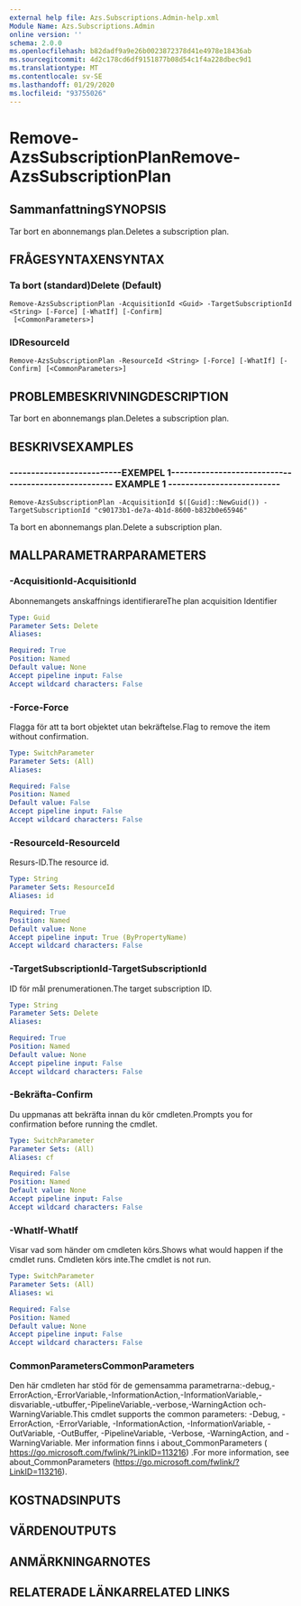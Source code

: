 ```yaml
---
external help file: Azs.Subscriptions.Admin-help.xml
Module Name: Azs.Subscriptions.Admin
online version: ''
schema: 2.0.0
ms.openlocfilehash: b82dadf9a9e26b0023872378d41e4978e18436ab
ms.sourcegitcommit: 4d2c178cd6df9151877b08d54c1f4a228dbec9d1
ms.translationtype: MT
ms.contentlocale: sv-SE
ms.lasthandoff: 01/29/2020
ms.locfileid: "93755026"
---
```

# <span data-ttu-id="ea2b4-101">Remove-AzsSubscriptionPlan</span><span class="sxs-lookup"><span data-stu-id="ea2b4-101">Remove-AzsSubscriptionPlan</span></span>

## <span data-ttu-id="ea2b4-102">Sammanfattning</span><span class="sxs-lookup"><span data-stu-id="ea2b4-102">SYNOPSIS</span></span>
<span data-ttu-id="ea2b4-103">Tar bort en abonnemangs plan.</span><span class="sxs-lookup"><span data-stu-id="ea2b4-103">Deletes a subscription plan.</span></span>

## <span data-ttu-id="ea2b4-104">FRÅGESYNTAXEN</span><span class="sxs-lookup"><span data-stu-id="ea2b4-104">SYNTAX</span></span>

### <span data-ttu-id="ea2b4-105">Ta bort (standard)</span><span class="sxs-lookup"><span data-stu-id="ea2b4-105">Delete (Default)</span></span>
```
Remove-AzsSubscriptionPlan -AcquisitionId <Guid> -TargetSubscriptionId <String> [-Force] [-WhatIf] [-Confirm]
 [<CommonParameters>]
```

### <span data-ttu-id="ea2b4-106">ID</span><span class="sxs-lookup"><span data-stu-id="ea2b4-106">ResourceId</span></span>
```
Remove-AzsSubscriptionPlan -ResourceId <String> [-Force] [-WhatIf] [-Confirm] [<CommonParameters>]
```

## <span data-ttu-id="ea2b4-107">PROBLEMBESKRIVNING</span><span class="sxs-lookup"><span data-stu-id="ea2b4-107">DESCRIPTION</span></span>
<span data-ttu-id="ea2b4-108">Tar bort en abonnemangs plan.</span><span class="sxs-lookup"><span data-stu-id="ea2b4-108">Deletes a subscription plan.</span></span>

## <span data-ttu-id="ea2b4-109">BESKRIVS</span><span class="sxs-lookup"><span data-stu-id="ea2b4-109">EXAMPLES</span></span>

### <span data-ttu-id="ea2b4-110">--------------------------EXEMPEL 1--------------------------</span><span class="sxs-lookup"><span data-stu-id="ea2b4-110">-------------------------- EXAMPLE 1 --------------------------</span></span>
```
Remove-AzsSubscriptionPlan -AcquisitionId $([Guid]::NewGuid()) -TargetSubscriptionId "c90173b1-de7a-4b1d-8600-b832b0e65946"
```

<span data-ttu-id="ea2b4-111">Ta bort en abonnemangs plan.</span><span class="sxs-lookup"><span data-stu-id="ea2b4-111">Delete a subscription plan.</span></span>

## <span data-ttu-id="ea2b4-112">MALLPARAMETRAR</span><span class="sxs-lookup"><span data-stu-id="ea2b4-112">PARAMETERS</span></span>

### <span data-ttu-id="ea2b4-113">-AcquisitionId</span><span class="sxs-lookup"><span data-stu-id="ea2b4-113">-AcquisitionId</span></span>
<span data-ttu-id="ea2b4-114">Abonnemangets anskaffnings identifierare</span><span class="sxs-lookup"><span data-stu-id="ea2b4-114">The plan acquisition Identifier</span></span>

```yaml
Type: Guid
Parameter Sets: Delete
Aliases: 

Required: True
Position: Named
Default value: None
Accept pipeline input: False
Accept wildcard characters: False
```

### <span data-ttu-id="ea2b4-115">-Force</span><span class="sxs-lookup"><span data-stu-id="ea2b4-115">-Force</span></span>
<span data-ttu-id="ea2b4-116">Flagga för att ta bort objektet utan bekräftelse.</span><span class="sxs-lookup"><span data-stu-id="ea2b4-116">Flag to remove the item without confirmation.</span></span>

```yaml
Type: SwitchParameter
Parameter Sets: (All)
Aliases: 

Required: False
Position: Named
Default value: False
Accept pipeline input: False
Accept wildcard characters: False
```

### <span data-ttu-id="ea2b4-117">-ResourceId</span><span class="sxs-lookup"><span data-stu-id="ea2b4-117">-ResourceId</span></span>
<span data-ttu-id="ea2b4-118">Resurs-ID.</span><span class="sxs-lookup"><span data-stu-id="ea2b4-118">The resource id.</span></span>

```yaml
Type: String
Parameter Sets: ResourceId
Aliases: id

Required: True
Position: Named
Default value: None
Accept pipeline input: True (ByPropertyName)
Accept wildcard characters: False
```

### <span data-ttu-id="ea2b4-119">-TargetSubscriptionId</span><span class="sxs-lookup"><span data-stu-id="ea2b4-119">-TargetSubscriptionId</span></span>
<span data-ttu-id="ea2b4-120">ID för mål prenumerationen.</span><span class="sxs-lookup"><span data-stu-id="ea2b4-120">The target subscription ID.</span></span>

```yaml
Type: String
Parameter Sets: Delete
Aliases: 

Required: True
Position: Named
Default value: None
Accept pipeline input: False
Accept wildcard characters: False
```

### <span data-ttu-id="ea2b4-121">-Bekräfta</span><span class="sxs-lookup"><span data-stu-id="ea2b4-121">-Confirm</span></span>
<span data-ttu-id="ea2b4-122">Du uppmanas att bekräfta innan du kör cmdleten.</span><span class="sxs-lookup"><span data-stu-id="ea2b4-122">Prompts you for confirmation before running the cmdlet.</span></span>

```yaml
Type: SwitchParameter
Parameter Sets: (All)
Aliases: cf

Required: False
Position: Named
Default value: None
Accept pipeline input: False
Accept wildcard characters: False
```

### <span data-ttu-id="ea2b4-123">-WhatIf</span><span class="sxs-lookup"><span data-stu-id="ea2b4-123">-WhatIf</span></span>
<span data-ttu-id="ea2b4-124">Visar vad som händer om cmdleten körs.</span><span class="sxs-lookup"><span data-stu-id="ea2b4-124">Shows what would happen if the cmdlet runs.</span></span>
<span data-ttu-id="ea2b4-125">Cmdleten körs inte.</span><span class="sxs-lookup"><span data-stu-id="ea2b4-125">The cmdlet is not run.</span></span>

```yaml
Type: SwitchParameter
Parameter Sets: (All)
Aliases: wi

Required: False
Position: Named
Default value: None
Accept pipeline input: False
Accept wildcard characters: False
```

### <span data-ttu-id="ea2b4-126">CommonParameters</span><span class="sxs-lookup"><span data-stu-id="ea2b4-126">CommonParameters</span></span>
<span data-ttu-id="ea2b4-127">Den här cmdleten har stöd för de gemensamma parametrarna:-debug,-ErrorAction,-ErrorVariable,-InformationAction,-InformationVariable,-disvariable,-utbuffer,-PipelineVariable,-verbose,-WarningAction och-WarningVariable.</span><span class="sxs-lookup"><span data-stu-id="ea2b4-127">This cmdlet supports the common parameters: -Debug, -ErrorAction, -ErrorVariable, -InformationAction, -InformationVariable, -OutVariable, -OutBuffer, -PipelineVariable, -Verbose, -WarningAction, and -WarningVariable.</span></span> <span data-ttu-id="ea2b4-128">Mer information finns i about_CommonParameters ( https://go.microsoft.com/fwlink/?LinkID=113216) .</span><span class="sxs-lookup"><span data-stu-id="ea2b4-128">For more information, see about_CommonParameters (https://go.microsoft.com/fwlink/?LinkID=113216).</span></span>

## <span data-ttu-id="ea2b4-129">KOSTNADS</span><span class="sxs-lookup"><span data-stu-id="ea2b4-129">INPUTS</span></span>

## <span data-ttu-id="ea2b4-130">VÄRDEN</span><span class="sxs-lookup"><span data-stu-id="ea2b4-130">OUTPUTS</span></span>

## <span data-ttu-id="ea2b4-131">ANMÄRKNINGAR</span><span class="sxs-lookup"><span data-stu-id="ea2b4-131">NOTES</span></span>

## <span data-ttu-id="ea2b4-132">RELATERADE LÄNKAR</span><span class="sxs-lookup"><span data-stu-id="ea2b4-132">RELATED LINKS</span></span>

